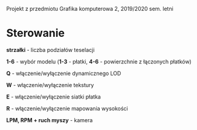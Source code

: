 Projekt z przedmiotu Grafika komputerowa 2, 2019/2020 sem. letni

# Sterowanie

**strzałki** - liczba podziałów teselacji

**1-6** - wybór modelu (**1-3** - płatki, **4-6** - powierzchnie z łączonych płatków)

**Q** - włączenie/wyłączenie dynamicznego LOD

**W** - włączenie/wyłączenie tekstury

**E** - włączenie/wyłączenie siatki płatka

**R** - włączenie/wyłączenie mapowania wysokości

**LPM, RPM + ruch myszy** - kamera
